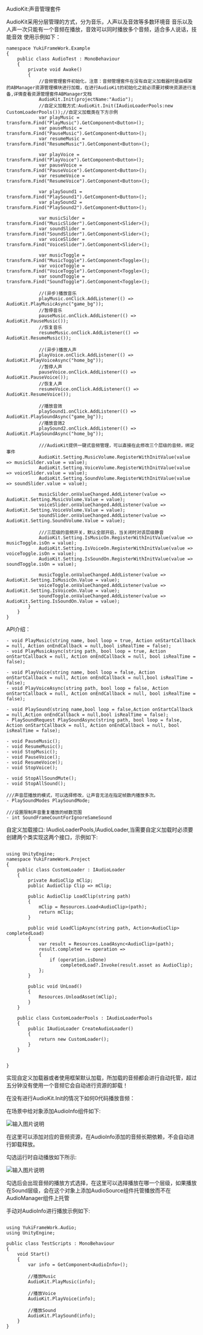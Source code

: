 AudioKit:声音管理套件

AudioKit采用分层管理的方式，分为音乐，人声以及音效等多数环境音
音乐以及人声一次只能有一个音频在播放，音效可以同时播放多个音频，适合多人说话，技能音效
使用示例如下：
```
namespace YukiFrameWork.Example
{
    public class AudioTest : MonoBehaviour
    {           
        private void Awake()
        {
            //音频管理套件初始化，注意：音频管理套件在没有自定义加载器时是由框架的ABManager资源管理模块进行加载，在进行AudioKit的初始化之前必须要对模块资源进行准备,详情查看资源管理套件ABManager文档
            AudioKit.Init(projectName:"Audio");            
            //自定义加载方式:AudioKit.Init(IAudioLoaderPools:new CustomLoaderPools());//自定义加载类在下方示例
            var playMusic = transform.Find("PlayMusic").GetComponent<Button>();
            var pauseMusic = transform.Find("PauseMusic").GetComponent<Button>();
            var resumeMusic = transform.Find("ResumeMusic").GetComponent<Button>();

            var playVoice = transform.Find("PlayVoice").GetComponent<Button>();
            var pauseVoice = transform.Find("PauseVoice").GetComponent<Button>();
            var resumeVoice = transform.Find("ResumeVoice").GetComponent<Button>();

            var playSound1 = transform.Find("PlaySound1").GetComponent<Button>();
            var playSound2 = transform.Find("PlaySound2").GetComponent<Button>();           

            var musicSilder = transform.Find("MusicSlider").GetComponent<Slider>();
            var soundSlider = transform.Find("SoundSlider").GetComponent<Slider>();
            var voiceSlider = transform.Find("VoiceSlider").GetComponent<Slider>();

            var musicToggle = transform.Find("MusicToggle").GetComponent<Toggle>();
            var voiceToggle = transform.Find("VoiceToggle").GetComponent<Toggle>();
            var soundToggle = transform.Find("SoundToggle").GetComponent<Toggle>();

            //(异步)播放音乐
            playMusic.onClick.AddListener(() => AudioKit.PlayMusicAsync("game_bg"));
            //暂停音乐
            pauseMusic.onClick.AddListener(() => AudioKit.PauseMusic());
            //恢复音乐
            resumeMusic.onClick.AddListener(() => AudioKit.ResumeMusic());

            //(异步)播放人声
            playVoice.onClick.AddListener(() => AudioKit.PlayVoiceAsync("home_bg"));
            //暂停人声
            pauseVoice.onClick.AddListener(() => AudioKit.PauseVoice());
            //恢复人声
            resumeVoice.onClick.AddListener(() => AudioKit.ResumeVoice());

            //播放音效
            playSound1.onClick.AddListener(() => AudioKit.PlaySoundAsync("game_bg"));
            //播放音效2
            playSound2.onClick.AddListener(() => AudioKit.PlaySoundAsync("home_bg"));

            ///AudioKit提供一键式音频管理，可以直接在此修改三个层级的音频，绑定事件
            AudioKit.Setting.MusicVolume.RegisterWithInitValue(value => musicSilder.value = value);
            AudioKit.Setting.VoiceVolume.RegisterWithInitValue(value => voiceSlider.value = value);
            AudioKit.Setting.SoundVolume.RegisterWithInitValue(value => soundSlider.value = value);

            musicSilder.onValueChanged.AddListener(value => AudioKit.Setting.MusicVolume.Value = value);
            voiceSlider.onValueChanged.AddListener(value => AudioKit.Setting.VoiceVolume.Value = value);
            soundSlider.onValueChanged.AddListener(value => AudioKit.Setting.SoundVolume.Value = value);

            ///三层级的音频开关，默认全部开启，当关闭时对该层级静音
            AudioKit.Setting.IsMusicOn.RegisterWithInitValue(value => musicToggle.isOn = value);
            AudioKit.Setting.IsVoiceOn.RegisterWithInitValue(value => voiceToggle.isOn = value);
            AudioKit.Setting.IsSoundOn.RegisterWithInitValue(value => soundToggle.isOn = value);

            musicToggle.onValueChanged.AddListener(value => AudioKit.Setting.IsMusicOn.Value = value);
            voiceToggle.onValueChanged.AddListener(value => AudioKit.Setting.IsVoiceOn.Value = value);
            soundToggle.onValueChanged.AddListener(value => AudioKit.Setting.IsSoundOn.Value = value);
        }
    }
}
```
API介绍：

    - void PlayMusic(string name, bool loop = true, Action onStartCallback = null, Action onEndCallback = null,bool isRealTime = false);
    - void PlayMusicAsync(string path, bool loop = true, Action onStartCallback = null, Action onEndCallback = null, bool isRealTime = false);

    - void PlayVoice(string name, bool loop = false, Action onStartCallback = null, Action onEndCallback = null,bool isRealTime = false);
    - void PlayVoiceAsync(string path, bool loop = false, Action onStartCallback = null, Action onEndCallback = null, bool isRealTime = false);

    - void PlaySound(string name,bool loop = false,Action onStartCallback = null,Action onEndCallback = null,bool isRealTime = false);
    - PlaySoundRequest PlaySoundAsync(string path, bool loop = false, Action onStartCallback = null, Action onEndCallback = null, bool isRealTime = false);

    - void PauseMusic();
    - void ResumeMusic();
    - void StopMusic();
    - void PauseVoice();
    - void ResumeVoice();
    - void StopVoice();

    - void StopAllSoundMute();
    - void StopAllSound();

    ///声音层播放的模式，可以选择修改，让声音无法在指定帧数内播放多次。
    - PlaySoundModes PlaySoundMode;

    ///设置限制声音重复播放的帧数范围
    - int SoundFrameCountForIgnoreSameSound 

自定义加载接口: IAudioLoaderPools,IAudioLoader,当需要自定义加载时必须要创建两个类实现这两个接口，示例如下:

```

using UnityEngine;
namespace YukiFrameWork.Project
{
    public class CustomLoader : IAudioLoader
    {
        private AudioClip mClip;
        public AudioClip Clip => mClip;

        public AudioClip LoadClip(string path)
        {
            mClip = Resources.Load<AudioClip>(path);
            return mClip;
        }

        public void LoadClipAsync(string path, Action<AudioClip> completedLoad)
        {
            var result = Resources.LoadAsync<AudioClip>(path);
            result.completed += operation =>
            {
                if (operation.isDone)
                    completedLoad?.Invoke(result.asset as AudioClip);
            };
        }

        public void UnLoad()
        {
            Resources.UnloadAsset(mClip);
        }
    }

    public class CustomLoaderPools : IAudioLoaderPools
    {
        public IAudioLoader CreateAudioLoader()
        {
            return new CustomLoader();
        }
    }
    

}
```

实现自定义加载器或者使用框架默认加载，所加载的音频都会进行自动托管，超过五分钟没有使用一个音频它会自动进行资源的卸载！

在没有进行AudioKit.Init的情况下如何0代码播放音频：

在场景中给对象添加AudioInfo组件如下:

![输入图片说明](Texture/1.png)

在这里可以添加对应的音频资源，在AudioInfo添加的音频长期依赖，不会自动进行卸载释放。

勾选运行时自动播放如下所示:

![输入图片说明](Texture/2.png)

勾选后会出现音频的播放方式选择，在这里可以选择播放在哪一个层级，如果播放在Sound层级，会在这个对象上添加AudioSource组件托管播放而不在AudioManager组件上托管

手动对AudioInfo进行播放示例如下:

```

using YukiFrameWork.Audio;
using UnityEngine;

public class TestScripts : MonoBehaviour
{
    void Start()
    {
        var info = GetComponent<AudioInfo>();

        //播放Music
        AudioKit.PlayMusic(info);

        //播放Voice
        AudioKit.PlayVoice(info);

        //播放Sound
        AudioKit.PlaySound(info);
    }
}

```


